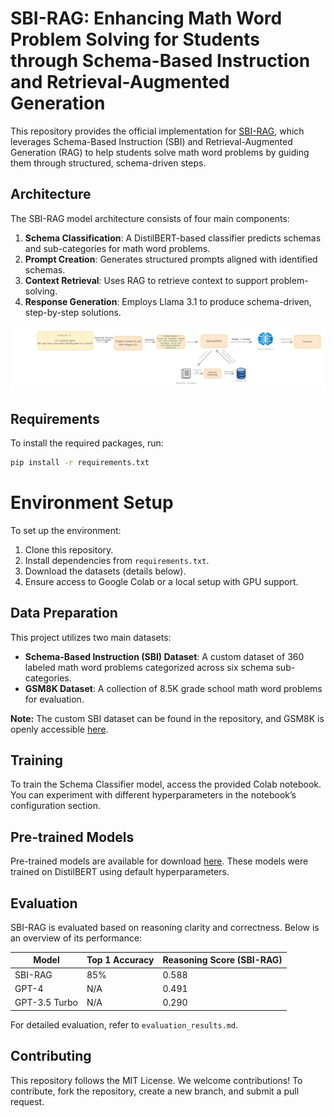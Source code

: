 # SBI-RAG: Enhancing Math Word Problem Solving for Students through Schema-Based Instruction and Retrieval-Augmented Generation

This repository provides the official implementation for [SBI-RAG](https://arxiv.org/abs/2410.13293), which leverages Schema-Based Instruction (SBI) and Retrieval-Augmented Generation (RAG) to help students solve math word problems by guiding them through structured, schema-driven steps.

## Architecture

The SBI-RAG model architecture consists of four main components:
1. **Schema Classification**: A DistilBERT-based classifier predicts schemas and sub-categories for math word problems.
2. **Prompt Creation**: Generates structured prompts aligned with identified schemas.
3. **Context Retrieval**: Uses RAG to retrieve context to support problem-solving.
4. **Response Generation**: Employs Llama 3.1 to produce schema-driven, step-by-step solutions.

![SBI-RAG Architecture](Assets/SBI_RAG.jpg)

## Requirements

To install the required packages, run:

```bash
pip install -r requirements.txt
```

 <h1>Environment Setup</h1>
    <p>To set up the environment:</p>
    <ol>
        <li>Clone this repository.</li>
        <li>Install dependencies from <code>requirements.txt</code>.</li>
        <li>Download the datasets (details below).</li>
        <li>Ensure access to Google Colab or a local setup with GPU support.</li>
    </ol>
    <h2>Data Preparation</h2>
    <p>This project utilizes two main datasets:</p>
    <ul>
        <li><strong>Schema-Based Instruction (SBI) Dataset</strong>: A custom dataset of 360 labeled math word problems categorized across six schema sub-categories.</li>
        <li><strong>GSM8K Dataset</strong>: A collection of 8.5K grade school math word problems for evaluation.</li>
    </ul>
    <p><strong>Note:</strong> The custom SBI dataset can be found in the repository, and GSM8K is openly accessible <a href="https://github.com/openai/grade-school-math">here</a>.</p>
    <h2>Training</h2>
    <p>To train the Schema Classifier model, access the provided Colab notebook. You can experiment with different hyperparameters in the notebook’s configuration section.</p>
    <h2>Pre-trained Models</h2>
    <p>Pre-trained models are available for download <a href="https://drive.google.com/drive/folders/1DnT32TGP4XAMuR1AHVeEkO0e3nMg_KmI?usp=sharing">here</a>. These models were trained on DistilBERT using default hyperparameters.</p>
    <h2>Evaluation</h2>
    <p>SBI-RAG is evaluated based on reasoning clarity and correctness. Below is an overview of its performance:</p>
    <table>
        <thead>
            <tr>
                <th>Model</th>
                <th>Top 1 Accuracy</th>
                <th>Reasoning Score (SBI-RAG)</th>
            </tr>
        </thead>
        <tbody>
            <tr>
                <td>SBI-RAG</td>
                <td>85%</td>
                <td>0.588</td>
            </tr>
            <tr>
                <td>GPT-4</td>
                <td>N/A</td>
                <td>0.491</td>
            </tr>
            <tr>
                <td>GPT-3.5 Turbo</td>
                <td>N/A</td>
                <td>0.290</td>
            </tr>
        </tbody>
    </table>
    <p>For detailed evaluation, refer to <code>evaluation_results.md</code>.</p>
    <h2>Contributing</h2>
    <p>This repository follows the MIT License. We welcome contributions! To contribute, fork the repository, create a new branch, and submit a pull request.</p>
